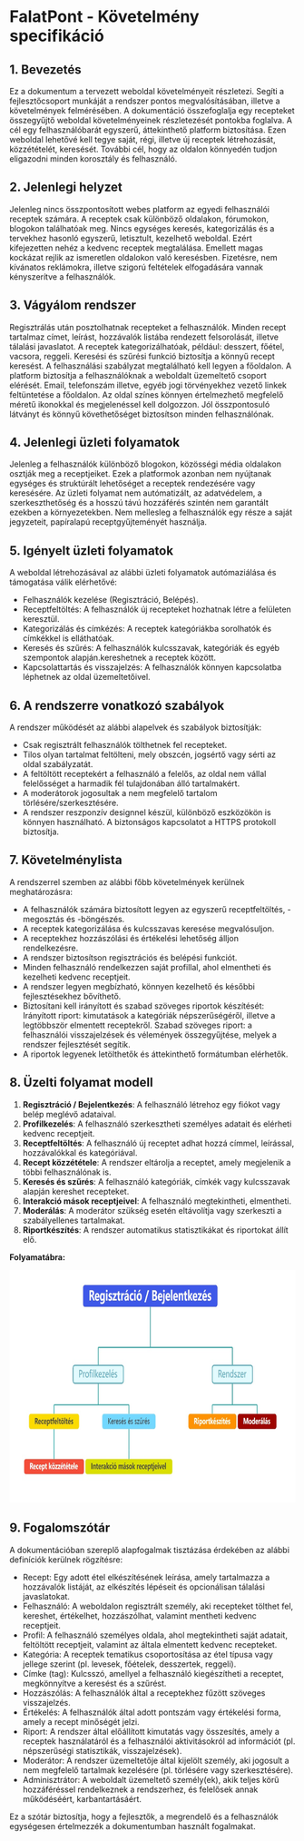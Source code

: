 # FalatPont - Követelmény specifikáció

## 1. Bevezetés
Ez a dokumentum a tervezett weboldal követelményeit részletezi.
Segíti a fejlesztőcsoport munkáját a rendszer pontos megvalósításában, illetve a követelmények felmérésében.
A dokumentáció összefoglalja egy recepteket összegyűjtő weboldal követelményeinek részletezését pontokba foglalva.
A cél egy felhasználóbarát egyszerű, áttekinthető platform biztosítása.
Ezen weboldal lehetővé kell tegye saját, régi, illetve új receptek létrehozását, közzétételét, keresését.
További cél, hogy az oldalon könnyedén tudjon eligazodni minden korosztály és felhasználó.
## 2. Jelenlegi helyzet
Jelenleg nincs összpontosított webes platform az egyedi felhasználói receptek számára.
A receptek csak különböző oldalakon, fórumokon, blogokon találhatóak meg.
Nincs egységes keresés, kategorizálás és a tervekhez hasonló egyszerű, letisztult, kezelhető weboldal.
Ezért kifejezetten nehéz a kedvenc receptek megtalálása.
Emellett magas kockázat rejlik az ismeretlen oldalokon való keresésben.
Fizetésre, nem kívánatos reklámokra, illetve szigorú feltételek elfogadására vannak kényszerítve a felhasználók.
## 3. Vágyálom rendszer
Regisztrálás után posztolhatnak recepteket a felhasználók.
Minden recept tartalmaz címet, leírást, hozzávalók listába rendezett felsorolását, illetve tálalási javaslatot.
A receptek kategorizálhatóak, például: desszert, főétel, vacsora, reggeli.
Keresési és szűrési funkció biztosítja a könnyű recept keresést.
A felhasználási szabályzat megtalálható kell legyen a főoldalon.
A platform biztosítja a felhasználóknak a weboldalt üzemeltető csoport elérését.
Email, telefonszám illetve, egyéb jogi törvényekhez vezető linkek feltüntetése a főoldalon.
Az oldal színes könnyen értelmezhető megfelelő méretű ikonokkal és megjelenéssel kell dolgozzon.
Jól összpontosuló látványt és könnyű követhetőséget biztosítson minden felhasználónak.
## 4. Jelenlegi üzleti folyamatok
Jelenleg a felhasználók különböző blogokon, közösségi média oldalakon osztják meg a receptjeiket. 
Ezek a platformok azonban nem nyújtanak egységes és struktúrált lehetőséget a receptek rendezésére vagy keresésére.
Az üzleti folyamat nem autómatizált, az adatvédelem, a szerkeszthetőség és a hosszú távú hozzáférés szintén nem garantált ezekben a környezetekben. 
Nem mellesleg a felhasználók egy része a saját jegyzeteit, papíralapú receptgyűjteményét használja.
## 5. Igényelt üzleti folyamatok
A weboldal létrehozásával az alábbi üzleti folyamatok autómaziálása és támogatása válik elérhetővé:
- Felhasználók kezelése (Regisztráció, Belépés).
- Receptfeltöltés: A felhasználók új recepteket hozhatnak létre a felületen keresztül.
- Kategorizálás és címkézés: A receptek kategóriákba sorolhatók és címkékkel is elláthatóak.
- Keresés és szűrés: A felhasználók kulcsszavak, kategóriák és egyéb szempontok alapján.kereshetnek a receptek között.
- Kapcsolattartás és visszajelzés: A felhasználók könnyen kapcsolatba léphetnek az oldal üzemeltetőivel.
## 6. A rendszerre vonatkozó szabályok
A rendszer működését az alábbi alapelvek és szabályok biztosítják:
- Csak regisztrált felhasználók tölthetnek fel recepteket.
- Tilos olyan tartalmat feltölteni, mely obszcén, jogsértő vagy sérti az oldal szabályzatát.
- A feltöltött receptekért a felhasználó a felelős, az oldal nem vállal felelősséget a harmadik fél tulajdonában álló tartalmakért.
- A moderátorok jogosultak a nem megfelelő tartalom törlésére/szerkesztésére.
- A rendszer reszponzív designnel készül, különböző eszközökön is könnyen használható. A biztonságos kapcsolatot a HTTPS protokoll biztosítja.

## 7. Követelménylista
A rendszerrel szemben az alábbi főbb követelmények kerülnek meghatározásra:
- A felhasználók számára biztosított legyen az egyszerű receptfeltöltés, -megosztás és -böngészés.
- A receptek kategorizálása és kulcsszavas keresése megvalósuljon.
- A receptekhez hozzászólási és értékelési lehetőség álljon rendelkezésre.
-	A rendszer biztosítson regisztrációs és belépési funkciót.
-	Minden felhasználó rendelkezzen saját profillal, ahol elmentheti és kezelheti kedvenc receptjeit.
-	A rendszer legyen megbízható, könnyen kezelhető és későbbi fejlesztésekhez bővíthető.
-	Biztosítani kell irányított és szabad szöveges riportok készítését:
 	        Irányított riport: kimutatások a kategóriák népszerűségéről, illetve a legtöbbször elmentett receptekről.
 	        Szabad szöveges riport: a felhasználói visszajelzések és vélemények összegyűjtése, melyek a rendszer fejlesztését segítik.
-	A riportok legyenek letölthetők és áttekinthető formátumban elérhetők.

## 8. Üzelti folyamat modell
1. **Regisztráció / Bejelentkezés**:
 A felhasználó létrehoz egy fiókot vagy belép meglévő adataival.
2. **Profilkezelés**:
A felhasználó szerkesztheti személyes adatait és elérheti kedvenc receptjeit.
3. **Receptfeltöltés**:
A felhasználó új receptet adhat hozzá címmel, leírással, hozzávalókkal és kategóriával.
4. **Recept közzététele**:
A rendszer eltárolja a receptet, amely megjelenik a többi felhasználónak is.
5. **Keresés és szűrés**:
A felhasználó kategóriák, címkék vagy kulcsszavak alapján kereshet recepteket.
6. **Interakció mások receptjeivel**:
A felhasználó megtekintheti, elmentheti.
7. **Moderálás**:
A moderátor szükség esetén eltávolítja vagy szerkeszti a szabályellenes tartalmakat.
8. **Riportkészítés**:
A rendszer automatikus statisztikákat és riportokat állít elő.

**Folyamatábra:**

<img src="\Images\abra01.jpg" width="525" height="410" alt="Üzleti folyamat modell ábra" /> 

## 9. Fogalomszótár
A dokumentációban szereplő alapfogalmak tisztázása érdekében az alábbi definíciók kerülnek rögzítésre:
- Recept: Egy adott étel elkészítésének leírása, amely tartalmazza a hozzávalók listáját, az elkészítés lépéseit és opcionálisan tálalási javaslatokat.
- Felhasználó: A weboldalon regisztrált személy, aki recepteket tölthet fel, kereshet, értékelhet, hozzászólhat, valamint mentheti kedvenc receptjeit.
- Profil: A felhasználó személyes oldala, ahol megtekintheti saját adatait, feltöltött receptjeit, valamint az általa elmentett kedvenc recepteket.
- Kategória: A receptek tematikus csoportosítása az étel típusa vagy jellege szerint (pl. levesek, főételek, desszertek, reggeli).
- Címke (tag): Kulcsszó, amellyel a felhasználó kiegészítheti a receptet, megkönnyítve a keresést és a szűrést.
- Hozzászólás: A felhasználók által a receptekhez fűzött szöveges visszajelzés.
- Értékelés: A felhasználók által adott pontszám vagy értékelési forma, amely a recept minőségét jelzi.
- Riport: A rendszer által előállított kimutatás vagy összesítés, amely a receptek használatáról és a felhasználói aktivitásokról ad információt (pl. népszerűségi statisztikák, visszajelzések).
- Moderátor: A rendszer üzemeltetője által kijelölt személy, aki jogosult a nem megfelelő tartalmak kezelésére (pl. törlésére vagy szerkesztésére).
- Adminisztrátor: A weboldalt üzemeltető személy(ek), akik teljes körű hozzáféréssel rendelkeznek a rendszerhez, és felelősek annak működéséért, karbantartásáért.

Ez a szótár biztosítja, hogy a fejlesztők, a megrendelő és a felhasználók egységesen értelmezzék a dokumentumban használt fogalmakat.
